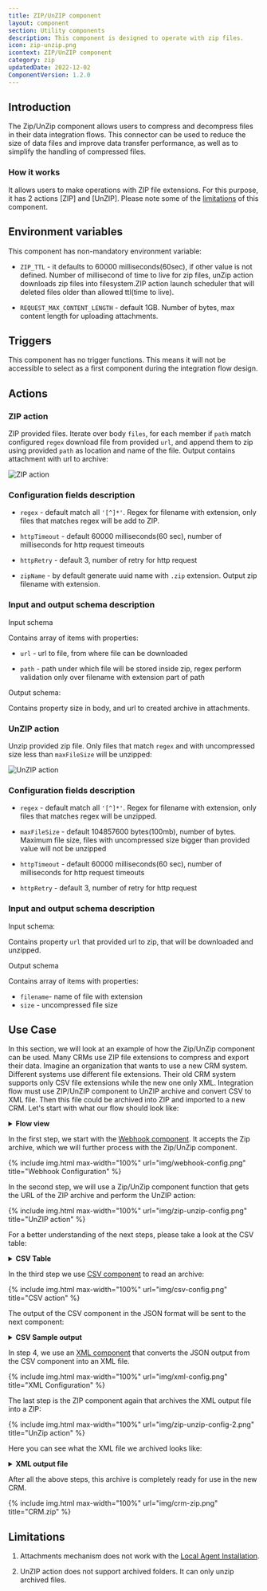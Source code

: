 ```yaml
---
title: ZIP/UnZIP component
layout: component
section: Utility components
description: This component is designed to operate with zip files.
icon: zip-unzip.png
icontext: ZIP/UnZIP component
category: zip
updatedDate: 2022-12-02
ComponentVersion: 1.2.0
---
```


## Introduction

The Zip/UnZip component allows users to compress and decompress files in their data integration flows. This connector can be used to reduce the size of data files and improve data transfer performance, as well as to simplify the handling of compressed files.

### How it works

It allows users to make operations with ZIP file extensions. For this purpose, it has 2 actions [ZIP] and [UnZIP]. Please note some of the [limitations](#limitations) of this component.

## Environment variables

This component has non-mandatory environment variable:

* `ZIP_TTL` - it defaults to 60000 milliseconds(60sec), if other value is not defined.
Number of millisecond of time to live for zip files, unZip action downloads zip files into filesystem.ZIP action launch scheduler that will deleted files older than allowed ttl(time to live).

* `REQUEST_MAX_CONTENT_LENGTH` - default 1GB. Number of bytes, max content length for uploading attachments.

## Triggers

This component has no trigger functions. This means it will not be accessible to
select as a first component during the integration flow design.

## Actions

### ZIP action

ZIP provided files. Iterate over body `files`, for each member if `path` match
configured `regex` download file from provided `url`, and append them to zip using
provided `path` as location and name of the file. Output contains attachment with
url to archive:

![ZIP action](img/zip.png)

### Configuration fields description

* `regex` - default match all `'[^]*'`. Regex for filename with extension, only files that matches regex will be add to ZIP.

* `httpTimeout` - default 60000 milliseconds(60 sec), number of milliseconds for http request timeouts

* `httpRetry` - default 3, number of retry for http request

* `zipName` - by default generate uuid name with `.zip` extension. Output zip filename with extension.

### Input and output schema description

Input schema

Contains array of items with properties:

* `url` - url to file, from where file can be downloaded

* `path` - path under which file will be stored inside zip, regex perform validation only over filename with extension part of path

Output schema:

Contains property size in body, and url to created archive in attachments.

### UnZIP action

Unzip provided zip file. Only files that match `regex` and with uncompressed size less than  `maxFileSize` will be unzipped:

![UnZIP action](img/unzip.png)

### Configuration fields description

* `regex` - default match all `'[^]*'`. Regex for filename with extension, only files that matches regex will be unzipped.

* `maxFileSize` - default 104857600 bytes(100mb), number of bytes. Maximum file size, files with uncompressed size bigger than provided value will not be unzipped

* `httpTimeout` - default 60000 milliseconds(60 sec), number of milliseconds for http request timeouts

* `httpRetry` - default 3, number of retry for http request

### Input and output schema description

Input schema:

Contains property `url` that provided url to zip, that will be downloaded and unzipped.

Output schema

Contains array of items with properties:

* `filename`- name of file with extension
* `size` - uncompressed file size

## Use Case

In this section, we will look at an example of how the Zip/UnZip component can be used. Many CRMs use ZIP file extensions to compress and export their data. Imagine an organization that wants to use a new CRM system. Different systems use different file extensions. Their old CRM system supports only CSV file extensions while the new one only XML. Integration flow must use ZIP/UnZIP component to UnZIP archive and convert CSV to XML file. Then this file could be archived into ZIP and imported to a new CRM. Let's start with what our flow should look like:

<details close markdown="block"><summary><strong>Flow view</strong></summary>

{% include img.html max-width="30%" url="img/flow-view.png" title="Flow view" %}

</details>

In the first step, we start with the [Webhook component](/components/webhook). It accepts the Zip archive, which we will further process with the Zip/UnZip component.

{% include img.html max-width="100%" url="img/webhook-config.png" title="Webhook Configuration" %}

In the second step, we will use a Zip/UnZip component function that gets the URL of the ZIP archive and perform the UnZIP action:

{% include img.html max-width="100%" url="img/zip-unzip-config.png" title="UnZIP action" %}

For a better understanding of the next steps, please take a look at the CSV table:

<details close markdown="block"><summary><strong>CSV Table</strong></summary>

{% include img.html max-width="100%" url="img/csv-table.png" title="CSV Table" %}

</details>

In the third step we use [CSV component](/components/csv) to read an archive:

{% include img.html max-width="100%" url="img/csv-config.png" title="CSV action" %}

The output of the CSV component in the JSON format will be sent to the next component:

<details close markdown="block"><summary><strong>CSV Sample output</strong></summary>

```json
{
  "result": [
    {
      "column0": "Identifier",
      "column1": "First name",
      "column2": "Last name"
    },
    {
      "column0": "901242",
      "column1": "Rachel",
      "column2": "Booker"
    },
    {
      "column0": "207074",
      "column1": "Laura",
      "column2": "Grey"
    },
    {
      "column0": "408129",
      "column1": "Craig",
      "column2": "Johnson"
    },
    {
      "column0": "934600",
      "column1": "Mary",
      "column2": "Jenkins"
    },
    {
      "column0": "507916",
      "column1": "Jamie",
      "column2": "Smith"
    }
  ]
}
```

</details>

In step 4, we use an [XML component](/components/xml) that converts the JSON output from the CSV component into an XML file.

{% include img.html max-width="100%" url="img/xml-config.png" title="XML Configuration" %}

The last step is the ZIP component again that archives the XML output file into a ZIP:

{% include img.html max-width="100%" url="img/zip-unzip-config-2.png" title="UnZip action" %}

Here you can see what the XML file we archived looks like:

<details close markdown="block"><summary><strong>XML output file</strong></summary>

```xml
<?xml version="1.0" encoding="UTF-8"?>
<table>
  <column0>Identifier</column0>
  <column1>First name</column1>
  <column2>Last name</column2>
  <column0>901242</column0>
  <column1>Rachel</column1>
  <column2>Booker</column2>
  <column0>207074</column0>
  <column1>Laura</column1>
  <column2>Grey</column2>
  <column0>408129</column0>
  <column1>Craig</column1>
  <column2>Johnson</column2>
  <column0>934600</column0>
  <column1>Mary</column1>
  <column2>Jenkins</column2>
  <column0>507916</column0>
  <column1>Jamie</column1>
  <column2>Smith</column2>
</table>
```

</details>

After all the above steps, this archive is completely ready for use in the new CRM.

{% include img.html max-width="100%" url="img/crm-zip.png" title="CRM.zip" %}

## Limitations

1. Attachments mechanism does not work with the [Local Agent Installation](/references/vpn-agent).

2. UnZIP action does not support archived folders. It can only unzip archived files.
